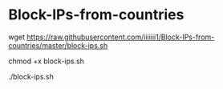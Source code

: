 # Block-IPs-from-countries
wget https://raw.githubusercontent.com/iiiiiii1/Block-IPs-from-countries/master/block-ips.sh

chmod +x block-ips.sh

./block-ips.sh
